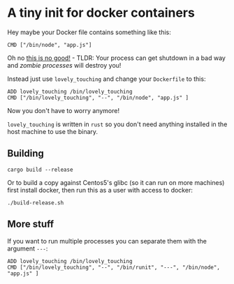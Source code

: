 # A tiny init for docker containers

Hey maybe your Docker file contains something like this:

```
CMD ["/bin/node", "app.js"]
```

Oh no [this is no good!](https://blog.phusion.nl/2015/01/20/docker-and-the-pid-1-zombie-reaping-problem/) - TLDR: Your process can get shutdown in a bad way and *zombie processes* will destroy you!

Instead just use `lovely_touching` and change your `Dockerfile` to this:

```
ADD lovely_touching /bin/lovely_touching
CMD ["/bin/lovely_touching", "--", "/bin/node", "app.js" ]
```

Now you don't have to worry anymore!

`lovely_touching` is written in `rust` so you don't need anything installed in the host machine to use the binary.

## Building

```
cargo build --release
```

Or to build a copy against Centos5's glibc (so it can run on more machines) first install docker, then run this as a user with access to docker:

```
./build-release.sh
```

## More stuff

If you want to run multiple processes you can separate them with the argument `---`:
```
ADD lovely_touching /bin/lovely_touching
CMD ["/bin/lovely_touching", "--", "/bin/runit", "---", "/bin/node", "app.js" ]
```
